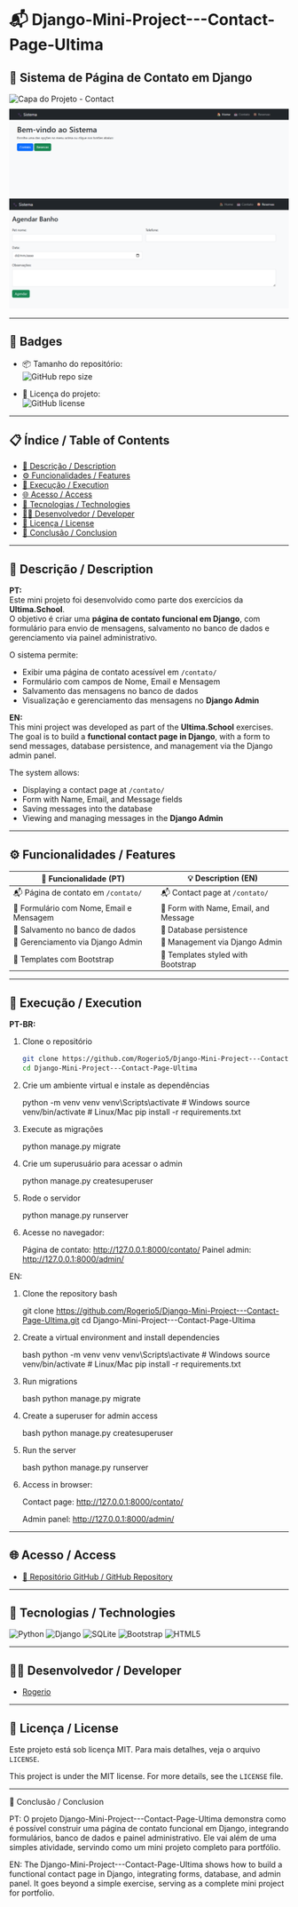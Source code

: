 # 📬 Django-Mini-Project---Contact-Page-Ultima

## 📝 Sistema de Página de Contato em Django

![Capa do Projeto - Contact](contact.png)
![Capa do Projeto - Contact](admin.png)
![Capa do Projeto - Contact](agenda.png)

---

## 🏅 Badges

- 📦 Tamanho do repositório:  
  ![GitHub repo size](https://img.shields.io/github/repo-size/Rogerio5/Django-Mini-Project---Contact-Page-Ultima)

- 📄 Licença do projeto:  
  ![GitHub license](https://img.shields.io/github/license/Rogerio5/Django-Mini-Project---Contact-Page-Ultima)

---

## 📋 Índice / Table of Contents

- [📖 Descrição / Description](#📖-descrição--description)   
- [⚙️ Funcionalidades / Features](#⚙️-funcionalidades--features)  
- [🚀 Execução / Execution](#🚀-execução--execution)  
- [🌐 Acesso / Access](#🌐-acesso--access)  
- [🧰 Tecnologias / Technologies](#🧰-tecnologias--technologies)  
- [👨‍💻 Desenvolvedor / Developer](#👨‍💻-desenvolvedor--developer)  
- [📜 Licença / License](#📜-licença--license)  
- [🏁 Conclusão / Conclusion](#🏁-conclusão--conclusion)

---

## 📖 Descrição / Description

**PT:**  
Este mini projeto foi desenvolvido como parte dos exercícios da **Ultima.School**.  
O objetivo é criar uma **página de contato funcional em Django**, com formulário para envio de mensagens, salvamento no banco de dados e gerenciamento via painel administrativo.

O sistema permite:  
- Exibir uma página de contato acessível em `/contato/`  
- Formulário com campos de Nome, Email e Mensagem  
- Salvamento das mensagens no banco de dados  
- Visualização e gerenciamento das mensagens no **Django Admin**  

**EN:**  
This mini project was developed as part of the **Ultima.School** exercises.  
The goal is to build a **functional contact page in Django**, with a form to send messages, database persistence, and management via the Django admin panel.

The system allows:  
- Displaying a contact page at `/contato/`  
- Form with Name, Email, and Message fields  
- Saving messages into the database  
- Viewing and managing messages in the **Django Admin**  

---

## ⚙️ Funcionalidades / Features

| 🧩 Funcionalidade (PT)                          | 💡 Description (EN)                          |
|------------------------------------------------|----------------------------------------------|
| 📬 Página de contato em `/contato/`            | 📬 Contact page at `/contato/`               |
| 📝 Formulário com Nome, Email e Mensagem       | 📝 Form with Name, Email, and Message        |
| 💾 Salvamento no banco de dados                | 💾 Database persistence                      |
| 🔐 Gerenciamento via Django Admin              | 🔐 Management via Django Admin               |
| 🎨 Templates com Bootstrap                     | 🎨 Templates styled with Bootstrap           |

---

## 🚀 Execução / Execution

**PT-BR:**

1. Clone o repositório  
   ```bash
   git clone https://github.com/Rogerio5/Django-Mini-Project---Contact-Page-Ultima.git
   cd Django-Mini-Project---Contact-Page-Ultima

2. Crie um ambiente virtual e instale as dependências

   python -m venv venv
   venv\Scripts\activate   # Windows
   source venv/bin/activate  # Linux/Mac
   pip install -r requirements.txt

3. Execute as migrações

   python manage.py migrate

4. Crie um superusuário para acessar o admin

   python manage.py createsuperuser

5. Rode o servidor

   python manage.py runserver

6. Acesse no navegador:

   Página de contato: http://127.0.0.1:8000/contato/
   Painel admin: http://127.0.0.1:8000/admin/

EN:

1. Clone the repository
   bash

    git clone https://github.com/Rogerio5/Django-Mini-Project---Contact-Page-Ultima.git
    cd Django-Mini-Project---Contact-Page-Ultima
    
 2. Create a virtual environment and install dependencies
      
    bash
    python -m venv venv
    venv\Scripts\activate   # Windows
    source venv/bin/activate  # Linux/Mac
    pip install -r requirements.txt
    
 3. Run migrations
    
    bash
    python manage.py migrate

4. Create a superuser for admin access
    
    bash
    python manage.py createsuperuser
   
 5. Run the server
    
    bash
    python manage.py runserver

 6. Access in browser:
    
    Contact page: http://127.0.0.1:8000/contato/
    
    Admin panel: http://127.0.0.1:8000/admin/

---


## 🌐 Acesso / Access

- [🔗 Repositório GitHub / GitHub Repository](https://github.com/Rogerio5/Django-Mini-Project---Contact-Page-Ultima)

---

 ## 🧰 Tecnologias / Technologies

<p align="left">
  <img alt="Python" title="Python" width="40px" src="https://cdn.jsdelivr.net/gh/devicons/devicon/icons/python/python-original.svg"/>
  <img alt="Django" title="Django" width="40px" src="https://cdn.jsdelivr.net/gh/devicons/devicon/icons/django/django-plain.svg"/>
  <img alt="SQLite" title="SQLite" width="40px" src="https://cdn.jsdelivr.net/gh/devicons/devicon/icons/sqlite/sqlite-original.svg"/>
  <img alt="Bootstrap" title="Bootstrap" width="40px" src="https://cdn.jsdelivr.net/gh/devicons/devicon/icons/bootstrap/bootstrap-original.svg"/>
  <img alt="HTML5" title="HTML5" width="40px" src="https://cdn.jsdelivr.net/gh/devicons/devicon/icons/html5/html5-original.svg"/>
</p>

---

## 👨‍💻 Desenvolvedor / Developer

- [Rogerio](https://github.com/Rogerio5)

---
   
## 📜 Licença / License

Este projeto está sob licença MIT. Para mais detalhes, veja o arquivo `LICENSE`.  

This project is under the MIT license. For more details, see the `LICENSE` file.

---

🏁 Conclusão / Conclusion

PT: O projeto Django-Mini-Project---Contact-Page-Ultima demonstra como é possível construir uma página de contato funcional em Django, integrando formulários, banco de dados e painel administrativo. Ele vai além de uma simples atividade, servindo como um mini projeto completo para portfólio.

EN: The Django-Mini-Project---Contact-Page-Ultima shows how to build a functional contact page in Django, integrating forms, database, and admin panel. It goes beyond a simple exercise, serving as a complete mini project for portfolio.

